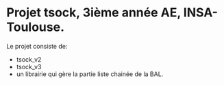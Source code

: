 # Projet tsock, 3ième année AE, INSA-Toulouse.

Le projet consiste de:

- tsock_v2
- tsock_v3
- un librairie qui gère la partie liste chainée de la BAL.
